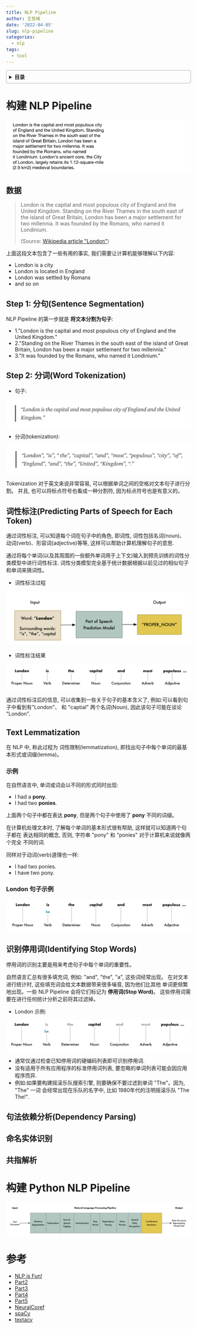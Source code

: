 ```yaml
---
title: NLP Pipeline
author: 王哲峰
date: '2022-04-05'
slug: nlp-pipeline
categories:
  - nlp
tags:
  - tool
---
```


<style>
details {
    border: 1px solid #aaa;
    border-radius: 4px;
    padding: .5em .5em 0;
}
summary {
    font-weight: bold;
    margin: -.5em -.5em 0;
    padding: .5em;
}
details[open] {
    padding: .5em;
}
details[open] summary {
    border-bottom: 1px solid #aaa;
    margin-bottom: .5em;
}
</style>

<details><summary>目录</summary><p>

- [构建 NLP Pipeline](#构建-nlp-pipeline)
  - [数据](#数据)
  - [Step 1: 分句(Sentence Segmentation)](#step-1-分句sentence-segmentation)
  - [Step 2: 分词(Word Tokenization)](#step-2-分词word-tokenization)
  - [词性标注(Predicting Parts of Speech for Each Token)](#词性标注predicting-parts-of-speech-for-each-token)
  - [Text Lemmatization](#text-lemmatization)
    - [示例](#示例)
    - [London 句子示例](#london-句子示例)
  - [识别停用词(Identifying Stop Words)](#识别停用词identifying-stop-words)
  - [句法依赖分析(Dependency Parsing)](#句法依赖分析dependency-parsing)
  - [命名实体识别](#命名实体识别)
  - [共指解析](#共指解析)
- [构建 Python NLP Pipeline](#构建-python-nlp-pipeline)
- [参考](#参考)
</p></details><p></p>

# 构建 NLP Pipeline

![img](images/London.gif)

## 数据

> London is the capital and most populous city of England and the United 
Kingdom. Standing on the River Thames in the south east of the island of Great 
Britain, London has been a major settlement for two millennia. It was founded 
by the Romans, who named it Londinium.
> 
> (Source: [Wikipedia article "London"](https://en.wikipedia.org/wiki/London))

上面这段文本包含了一些有用的事实, 我们需要让计算机能够理解以下内容:

- London is a city
- London is located in England
- London was settled by Romans
- and so on

## Step 1: 分句(Sentence Segmentation)

NLP Pipeline 的第一步就是 **将文本分割为句子**:

- 1."London is the capital and most populous city of England and the United Kingdom."
- 2."Standing on the River Thames in the south east of the island of Great Britain, London has been a major settlement for two millennia."
- 3."It was founded by the Romans, who named it Londinium."

## Step 2: 分词(Word Tokenization)

* 句子:

![img](images/London_sentences.png)

* 分词(tokenization):

![img](images/London_word.png)

Tokenization 对于英文来说非常容易, 可以根据单词之间的空格对文本句子进行分割。
并且, 也可以将标点符号也看成一种分割符, 因为标点符号也是有意义的。

## 词性标注(Predicting Parts of Speech for Each Token)

通过词性标注, 可以知道每个词在句子中的角色, 即词性, 词性包括名词(noun)、
动词(verb)、形容词(adjective)等等, 这样可以帮助计算机理解句子的意思.

通过将每个单词(以及其周围的一些额外单词用于上下文)输入到预先训练的词性分
类模型中进行词性标注. 词性分类模型完全基于统计数据根据以前见过的相似句子
和单词来猜词性。

- 词性标注过程

![img](images/sentence1.png)

- 词性标注结果

![img](images/sentence2.png)

通过词性标注后的信息, 可以收集到一些关于句子的基本含义了, 例如:可以看到句子中看到有"London"、
和 "captial" 两个名词(Noun), 因此该句子可能在谈论 "London".

## Text Lemmatization

在 NLP 中, 称此过程为 词性限制(lemmatization), 即找出句子中每个单词的最基
本形式或词缀(lemma)。

### 示例

在自然语言中, 单词或词会以不同的形式同时出现:

- I had a **pony**.
- I had two **ponies**.

上面两个句子中都在表达 **pony**, 但是两个句子中使用了 **pony** 不同的词缀。

在计算机处理文本时, 了解每个单词的基本形式很有帮助, 这样就可以知道两个句子都在
表达相同的概念, 否则, 字符串 "pony" 和 "ponies" 对于计算机来说就像两个完全
不同的词.

同样对于动词(verb)道理也一样:

- I had two ponies.
- I have two pony.

### London 句子示例

![img](images/sentence3.png)

## 识别停用词(Identifying Stop Words)

停用词的识别主要是用来考虑句子中每个单词的重要性。

自然语言汇总有很多填充词, 例如: "and", "the", "a", 这些词经常出现。
在对文本进行统计时, 这些填充词会给文本数据带来很多噪音, 因为他们比其他
单词更频繁地出现。一些 NLP Pipeline 会将它们标记为 **停用词(Stop Word)**。
这些停用词需要在进行任何统计分析之前将其过滤掉。

- London 示例:

![img](images/sentence4.png)

- 通常仅通过检查已知停用词的硬编码列表即可识别停用词.
- 没有适用于所有应用程序的标准停用词列表, 要忽略的单词列表可能会因应用程序而异.
- 例如:如果要构建摇滚乐队搜索引擎, 则要确保不要过滤到单词 "The"。因为, "The" 一词
  会经常出现在乐队的名字中, 比如 1980年代的注明摇滚乐队 "The The!".

## 句法依赖分析(Dependency Parsing)

## 命名实体识别

## 共指解析



# 构建 Python NLP Pipeline

![img](images/NLP_Pipeline.png)

# 参考

* [NLP is Fun!](https://medium.com/@ageitgey/natural-language-processing-is-fun-9a0bff37854e) 
* [Part2](https://medium.com/@ageitgey/text-classification-is-your-new-secret-weapon-7ca4fad15788) 
* [Part3](https://medium.com/@ageitgey/natural-language-processing-is-fun-part-3-explaining-model-predictions-486d8616813c) 
* [Part4](https://medium.com/@ageitgey/deepfaking-the-news-with-nlp-and-transformer-models-5e057ebd697d) 
* [Part5](https://medium.com/@ageitgey/build-your-own-google-translate-quality-machine-translation-system-d7dc274bd476) 
* [NeuralCoref](https://github.com/huggingface/neuralcoref) 
* [spaCy](https://spacy.io/) 
* [textacy](https://textacy.readthedocs.io/en/stable/)
